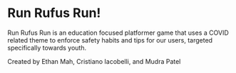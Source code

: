 # Run Rufus Run!
Run Rufus Run is an education focused platformer game that uses a COVID related theme to enforce safety habits and tips for our users, targeted specifically towards youth.

Created by Ethan Mah, Cristiano Iacobelli, and Mudra Patel
